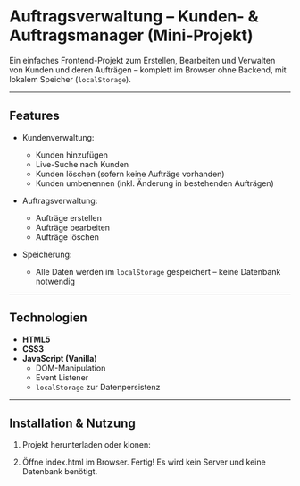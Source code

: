 # Auftragsverwaltung – Kunden- & Auftragsmanager (Mini-Projekt)

Ein einfaches Frontend-Projekt zum Erstellen, Bearbeiten und Verwalten von Kunden und deren Aufträgen – komplett im Browser ohne Backend, mit lokalem Speicher (`localStorage`).

---

## Features

- Kundenverwaltung:
  - Kunden hinzufügen
  - Live-Suche nach Kunden
  - Kunden löschen (sofern keine Aufträge vorhanden)
  - Kunden umbenennen (inkl. Änderung in bestehenden Aufträgen)

- Auftragsverwaltung:
  - Aufträge erstellen
  - Aufträge bearbeiten
  - Aufträge löschen

- Speicherung:
  - Alle Daten werden im `localStorage` gespeichert – keine Datenbank notwendig

---

## Technologien

- **HTML5**
- **CSS3**
- **JavaScript (Vanilla)**
  - DOM-Manipulation
  - Event Listener
  - `localStorage` zur Datenpersistenz

---

## Installation & Nutzung

1. Projekt herunterladen oder klonen:

2. Öffne index.html im Browser. Fertig!
   Es wird kein Server und keine Datenbank benötigt.
